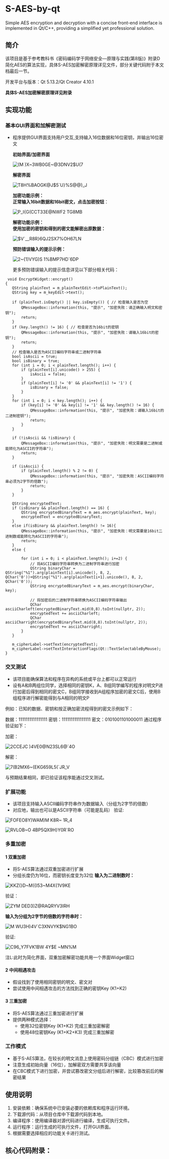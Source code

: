 # S-AES-by-qt
Simple AES encryption and decryption with a concise front-end interface is implemented in Qt/C++, providing a simplified yet professional solution.
## 简介
该项目是基于参考教科书《密码编码学于网络安全—原理与实践(第8版)》附录D简化AES的算法实现，具体S-AES加密解密原理详见文件，部分关键代码附于本文档最后一节。

开发平台与版本：Qt 5.13.2/Qt Creator 4.10.1

**具体S-AES加密解密原理详见附录**
## 实现功能
### 基本GUI界面和加解密测试
- 程序提供GUI界面支持用户交互,支持输入16位数据和16位密钥，并输出16位密文
  
  **初始界面/加密界面**
  
  ![(M )X~3WB0GE~@3DNV2$U(7](https://github.com/dori0512/S-AES-by-qt/assets/130364519/f049f4f7-977b-4d03-b313-129e16336449)
  
  **解密界面**
  
  ![T8H%BAOGK@J$5`U}%S@@)_J](https://github.com/dori0512/S-AES-by-qt/assets/130364519/a56f25cf-01df-480a-8da1-15c2d7f241b7)
  
  **加密功能示例：  
  正常输入16bit数据和16bit密文，点击加密按钮**：
   
  ![P_I{G(CCT33E@NWF2 TG8MB](https://github.com/dori0512/S-AES-by-qt/assets/130364519/6c7d7dfd-6216-4c02-ac09-c78d5af0bfc9)
  
  **解密功能示例：**  
  **使用加密的密钥和得到的密文能解密出原数据：**
  
  ![$V`__R8R}6QJ2SX7%OH67LN](https://github.com/dori0512/S-AES-by-qt/assets/130364519/7e60d7f7-514e-4353-834b-51d1d8d51b2d)
  
  **预防错误输入的提示示例：**

  ![2~{1)VYG)S 1%BMP7HD`6DP](https://github.com/dori0512/S-AES-by-qt/assets/130364519/85ec1438-ba04-4f79-8d10-5400e5afd5ce)
  
  更多预防错误输入的提示信息详见以下部分相关代码：
 ```Qt
  void EncryptWidget::encrypt()
{
    QString plainText = m_plainTextEdit->toPlainText();
    QString key = m_keyEdit->text();

    if (plainText.isEmpty() || key.isEmpty()) { // 检查输入是否为空
        QMessageBox::information(this, "提示", "加密失败：请正确输入明文和密钥");
        return;
    }
    if (key.length() != 16) { // 检查是否为16bit的密钥
        QMessageBox::information(this, "提示", "加密失败：请输入16bit的密钥");
        return;
    }
    // 检查输入是否为ASCII编码字符串或二进制字符串
    bool isAscii = true;
    bool isBinary = true;
    for (int i = 0; i < plainText.length(); i++) {
        if (plainText[i].unicode() > 255) {
            isAscii = false;
        }
        if (plainText[i] != '0' && plainText[i] != '1') {
            isBinary = false;
        }
    }
    for (int i = 0; i < key.length(); i++) {
        if (key[i] != '0' && key[i] != '1' && key.length() != 16) {
            QMessageBox::information(this, "提示", "加密失败：请输入16bit的二进制密钥");
            return;
        }
    }

    if (!isAscii && !isBinary) {
        QMessageBox::information(this, "提示", "加密失败：明文需要是二进制或能转化为ASCII的字符串");
        return;
    }

    if (isAscii) {
        if (plainText.length() % 2 != 0) {
            QMessageBox::information(this, "提示", "加密失败：ASCII编码字符串必须为2字节的倍数");
            return;
        }
    }

    QString encryptedText;
    if (isBinary && plainText.length() == 16) {
        QString encryptedBinaryText = m_aes.encrypt(plainText, key);
        encryptedText = encryptedBinaryText;
    }
    else if(isBinary && plainText.length() != 16){
        QMessageBox::information(this, "提示", "加密失败：明文需要是16bit二进制数或能转化为ASCII的字符串");
        return;
    }
    else {

        for (int i = 0; i < plainText.length(); i+=2) {
            // 将ASCII编码字符串转换为二进制字符串进行加密
            QString binaryChar = QString("%1").arg(plainText[i].unicode(), 8, 2, QChar('0'))+QString("%1").arg(plainText[i+1].unicode(), 8, 2, QChar('0'));
            QString encryptedBinaryText = m_aes.encrypt(binaryChar, key);

            // 将加密后的二进制字符串转换为ASCII编码字符串输出
            QChar asciiCharleft(encryptedBinaryText.mid(0,8).toInt(nullptr, 2));
            encryptedText += asciiCharleft;
            QChar asciiCharright(encryptedBinaryText.mid(8,8).toInt(nullptr, 2));
            encryptedText += asciiCharright;
        }
    }

    m_cipherLabel->setText(encryptedText);
    m_cipherLabel->setTextInteractionFlags(Qt::TextSelectableByMouse);
}
```

### 交叉测试
- 该项目能确保算法和程序在异构的系统或平台上都可以正常运行
- 设有A和B两组位同学，选择相同的密钥K，A、B组同学编写的程序对明文P进行加密后得到相同的密文C，B组同学接收到A组程序加密的密文C后，使用B组程序进行解密能得到与A相同的明文P
  
例如：已知的数据、密钥和按正确加密流程得到的密文示例如下：

数据：1111111111111111 密钥：1111111111111111 密文：0101001101000011 通过程序验证如下：

加密：

![2CCEJC )4VE0@N23SL6@`4O](https://github.com/dori0512/S-AES-by-qt/assets/130364519/d7f99487-a1b8-4cb1-953e-8f1a7930c223)

解密：

![7(B2MX6~{EKG659L5(`JR_V](https://github.com/dori0512/S-AES-by-qt/assets/130364519/5731ee55-f7ff-4c20-9f4a-39db5694b17f)

与预期结果相同，即已验证该程序能通过交叉测试。

### 扩展功能
- 该项目支持输入ASCII编码字符串作为数据输入（分组为2字节的倍数）
- 对应地，输出也可以是ASCII字符串（可能是乱码）
验证:

![FOFEO8Y)WAM)M K8R~ 1R_4](https://github.com/dori0512/S-AES-by-qt/assets/130364519/9f7c4908-396a-47be-b5df-582ced5a059a)

![RVLOB~O 4BP5QX9H}Y0R`RO](https://github.com/dori0512/S-AES-by-qt/assets/130364519/4df62b43-10c7-49f6-9a32-de9c4c2f7461)


### 多重加密
#### 1 双重加密
- 将S-AES算法通过双重加密进行扩展
- 分组长度仍为16位，而密钥长度变为32位
**输入为二进制数时：**

![KKZ(}D~M({I53~M4X{1V9KE](https://github.com/dori0512/S-AES-by-qt/assets/130364519/436d08dc-7768-4182-826a-b470e41a9b42)

验证：

![ZYM D`ED3)Z@RAQRYV3IR`H](https://github.com/dori0512/S-AES-by-qt/assets/130364519/b17bf176-fbb6-4e32-a47f-649af7205e13)

**输入为分组为2字节的倍数的字符串时：**

![M WU3H)4V`C3XNVYK$NG1BO](https://github.com/dori0512/S-AES-by-qt/assets/130364519/bb088e23-e232-4902-9118-352f8c39cb0b)

验证:

![C96_Y7FVK1BW 4Y$E ~MN%M](https://github.com/dori0512/S-AES-by-qt/assets/130364519/6d9f7384-f86d-4d06-9dc9-366ffa1e5d0e)

注L:此时为简化界面，双重加密解密功能共用一个界面Widget窗口
#### 2 中间相遇攻击
- 假设找到了使用相同密钥的明文、密文对
- 尝试使用中间相遇攻击的方法找到正确的密钥Key (K1+K2)

#### 3 三重加密
- 将S-AES算法通过三重加密进行扩展
- 提供两种模式选择：
  - 使用32位密钥Key (K1+K2) 完成三重加密解密
  - 使用48位密钥Key (K1+K2+K3) 完成三重加解密

### 工作模式
- 基于S-AES算法，在较长的明文消息上使用密码分组链（CBC）模式进行加密
- 注意生成初始向量（16位），加解密双方需要共享该向量
- 在CBC模式下进行加密，并尝试篡改密文分组后进行解密，比较篡改前后的解密结果

## 使用说明
1. 安装依赖：确保系统中已安装必要的依赖库和程序运行环境。
2. 下载源代码：从项目仓库中下载源代码到本地。
3. 编译程序：使用编译器对源代码进行编译，生成可执行文件。
4. 运行程序：运行生成的可执行文件，打开GUI界面。
5. 根据需要选择相应的功能关卡进行测试。
## 核心代码附录：
